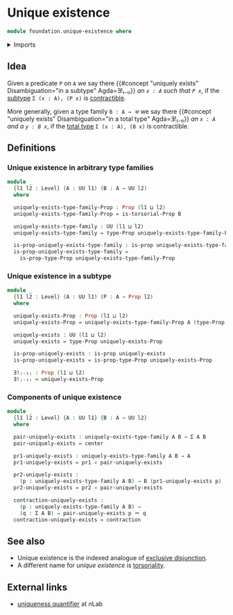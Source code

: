 # Unique existence

```agda
module foundation.unique-existence where
```

<details><summary>Imports</summary>

```agda
open import foundation.dependent-pair-types
open import foundation.torsorial-type-families
open import foundation.universe-levels

open import foundation-core.contractible-types
open import foundation-core.function-types
open import foundation-core.identity-types
open import foundation-core.propositions
```

</details>

## Idea

Given a predicate `P` on `A` we say there
{{#concept "uniquely exists" Disambiguation="in a subtype" Agda=∃!₍₋₁₎}} _an
`x : A` such that `P x`_, if the [subtype](foundation-core.subtypes.md)
`Σ (x : A), (P x)` is [contractible](foundation-core.contractible-types.md).

More generally, given a type family `B : A → 𝒰` we say there
{{#concept "uniquely exists" Disambiguation="in a total type" Agda=∃!₍₋₁₎}} _an
`x : A` and a `y : B x`_, if the
[total type](foundation.dependent-pair-types.md) `Σ (x : A), (B x)` is
contractible.

## Definitions

### Unique existence in arbitrary type families

```agda
module _
  {l1 l2 : Level} (A : UU l1) (B : A → UU l2)
  where

  uniquely-exists-type-family-Prop : Prop (l1 ⊔ l2)
  uniquely-exists-type-family-Prop = is-torsorial-Prop B

  uniquely-exists-type-family : UU (l1 ⊔ l2)
  uniquely-exists-type-family = type-Prop uniquely-exists-type-family-Prop

  is-prop-uniquely-exists-type-family : is-prop uniquely-exists-type-family
  is-prop-uniquely-exists-type-family =
    is-prop-type-Prop uniquely-exists-type-family-Prop
```

### Unique existence in a subtype

```agda
module _
  {l1 l2 : Level} (A : UU l1) (P : A → Prop l2)
  where

  uniquely-exists-Prop : Prop (l1 ⊔ l2)
  uniquely-exists-Prop = uniquely-exists-type-family-Prop A (type-Prop ∘ P)

  uniquely-exists : UU (l1 ⊔ l2)
  uniquely-exists = type-Prop uniquely-exists-Prop

  is-prop-uniquely-exists : is-prop uniquely-exists
  is-prop-uniquely-exists = is-prop-type-Prop uniquely-exists-Prop

  ∃!₍₋₁₎ : Prop (l1 ⊔ l2)
  ∃!₍₋₁₎ = uniquely-exists-Prop
```

### Components of unique existence

```agda
module _
  {l1 l2 : Level} {A : UU l1} {B : A → UU l2}
  where

  pair-uniquely-exists : uniquely-exists-type-family A B → Σ A B
  pair-uniquely-exists = center

  pr1-uniquely-exists : uniquely-exists-type-family A B → A
  pr1-uniquely-exists = pr1 ∘ pair-uniquely-exists

  pr2-uniquely-exists :
    (p : uniquely-exists-type-family A B) → B (pr1-uniquely-exists p)
  pr2-uniquely-exists = pr2 ∘ pair-uniquely-exists

  contraction-uniquely-exists :
    (p : uniquely-exists-type-family A B) →
    (q : Σ A B) → pair-uniquely-exists p ＝ q
  contraction-uniquely-exists = contraction
```

## See also

- Unique existence is the indexed analogue of
  [exclusive disjunction](foundation.exclusive-disjunction.md).
- A different name for _unique existence_ is
  [torsoriality](foundation.torsorial-type-families.md).

## External links

- [uniqueness quantifier](https://ncatlab.org/nlab/show/uniqueness+quantifier)
  at $n$Lab
